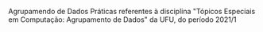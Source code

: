 Agrupamendo de Dados
Práticas referentes à disciplina "Tópicos Especiais em Computação: Agrupamento de Dados" da UFU, do período 2021/1

